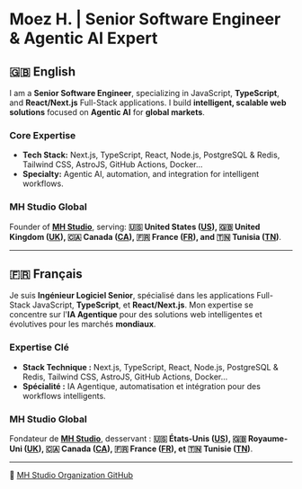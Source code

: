 # Moez H. | Senior Software Engineer & Agentic AI Expert

## 🇬🇧 English

I am a **Senior Software Engineer**, specializing in JavaScript, **TypeScript**, and **React/Next.js** Full-Stack applications. I build **intelligent, scalable web solutions** focused on **Agentic AI** for **global markets**.

### Core Expertise
* **Tech Stack:** Next.js, TypeScript, React, Node.js, PostgreSQL & Redis, Tailwind CSS, AstroJS, GitHub Actions, Docker...
* **Specialty:** Agentic AI, automation, and integration for intelligent workflows.

### MH Studio Global
Founder of **[MH Studio](https://moezh.com/en)**, serving: **🇺🇸 United States ([US](https://us.moezh.com/en)), 🇬🇧 United Kingdom ([UK](https://uk.moezh.com/en)), 🇨🇦 Canada ([CA](https://ca.moezh.com/en)), 🇫🇷 France ([FR](https://fr.moezh.com/en)), and 🇹🇳 Tunisia ([TN](https://tn.moezh.com/en))**.

---

## 🇫🇷 Français

Je suis **Ingénieur Logiciel Senior**, spécialisé dans les applications Full-Stack JavaScript, **TypeScript**, et **React/Next.js**. Mon expertise se concentre sur l'**IA Agentique** pour des solutions web intelligentes et évolutives pour les marchés **mondiaux**.

### Expertise Clé
* **Stack Technique :** Next.js, TypeScript, React, Node.js, PostgreSQL & Redis, Tailwind CSS, AstroJS, GitHub Actions, Docker...
* **Spécialité :** IA Agentique, automatisation et intégration pour des workflows intelligents. 

### MH Studio Global
Fondateur de **[MH Studio](https://moezh.com/fr)**, desservant : **🇺🇸 États-Unis ([US](https://us.moezh.com/fr)), 🇬🇧 Royaume-Uni ([UK](https://uk.moezh.com/fr)), 🇨🇦 Canada ([CA](https://ca.moezh.com/fr)), 🇫🇷 France ([FR](https://fr.moezh.com/fr)), et 🇹🇳 Tunisie ([TN](https://tn.moezh.com/fr))**.

---

💼 [MH Studio Organization GitHub](https://github.com/mh-studio-global)
